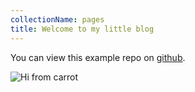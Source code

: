 ```yaml
---
collectionName: pages
title: Welcome to my little blog
---
```

You can view this example repo on [github](https://github.com/erikdstock/gatsby-ts-2019).

![Hi from carrot](/assets/img_00000000-current.png "Some art I made.")
